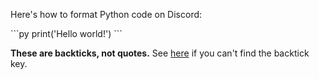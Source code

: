 Here's how to format Python code on Discord:

\```py
print('Hello world!')
\```

**These are backticks, not quotes.** See [here](https://superuser.com/questions/254076/how-do-i-type-the-tick-and-backtick-characters-on-windows/254077#254077) if you can't find the backtick key.
